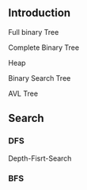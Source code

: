## Introduction







Full binary  Tree

Complete Binary Tree

Heap

Binary Search Tree

AVL Tree 



## Search



### DFS

Depth-Fisrt-Search

### BFS

